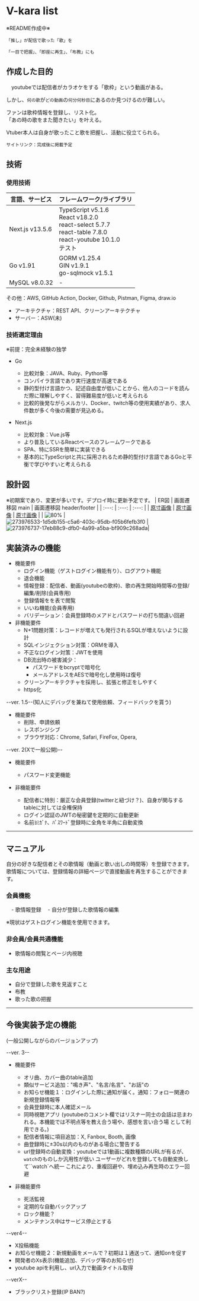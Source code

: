 # V-kara list

※README作成中※

`「推し」が配信で歌った「歌」を`

`「一目で把握」、「即座に再生」、「布教」にも`

## 作成した目的

　youtubeでは配信者がカラオケをする「歌枠」という動画がある。

しかし、`何の歌`が`どの動画`の`何分何秒目`にあるのか見つけるのが難しい。
  
ファンは歌枠情報を登録し、リスト化。  
「あの時の歌をまた聞きたい」を叶える。  

Vtuber本人は自身が歌ったこと歌を把握し、活動に役立てられる。  

    サイトリンク：完成後に掲載予定

## 技術

### 使用技術
  
| 言語、サービス  | フレームワーク/ライブラリ |
| --- | --- |
| Next.js v13.5.6 | TypeScript v5.1.6 <br> React v18.2.0 <br> react-select 5.7.7 <br> react-table 7.8.0 <Br> react-youtube 10.1.0 <br> テスト|
| Go v1.91  | GORM v1.25.4 <br> GIN v1.9.1 <br> go-sqlmock v1.5.1|
|MySQL v8.0.32| - |

その他：AWS, GitHub Action, Docker, Github, Pistman, Figma, draw.io

- アーキテクチャ：REST API、クリーンアーキテクチャ
- サーバー：ASW(未)

### 技術選定理由

※前提：完全未経験の独学

- Go
  - 比較対象：JAVA、Ruby、Python等
  - コンパイラ言語であり実行速度が高速である
  - 静的型付け言語かつ、記述自由度が低いことから、他人のコードを読んだ際に理解しやすく、習得難易度が低いと考えられる
  - 比較的後発ながらメルカリ、Docker、twitch等の使用実績があり、求人件数が多く今後の需要が見込める。

- Next.js
  - 比較対象：Vue.js等
  - より普及しているReactベースのフレームワークである
  - SPA、特にSSRを簡単に実装できる
  - 基本的にTypeScriptと共に採用されるため静的型付け言語であるGoと平衡で学びやすいと考えられる

## 設計図

  ※初期案であり、変更が多いです。デプロイ時に更新予定です。
| ER図 | 画面遷移図 main  | 画面遷移図 header/footer |
| :---: | :---: | :---: |
| [原寸画像](https://user-images.githubusercontent.com/127638412/273976430-29856108-a613-493e-b024-bb9ad7ac88d9.png) | [原寸画像](https://user-images.githubusercontent.com/127638412/273976533-1d5db155-c5a6-403c-95db-f05b6fefb3f0.png) | [原寸画像](https://user-images.githubusercontent.com/127638412/273976737-17eb88c9-dfb0-4a99-a5ba-bf909c268ada.png) |
| ![80%](https://github.com/sharin-sushi/0016go_next_relation/assets/127638412/b3a57a97-41e3-42e4-882c-177a2e317127) | ![273976533-1d5db155-c5a6-403c-95db-f05b6fefb3f0](https://github.com/sharin-sushi/0016go_next_relation/assets/127638412/b4eda633-a6b4-4d30-b446-77a0062ad79a) | ![273976737-17eb88c9-dfb0-4a99-a5ba-bf909c268ada](https://github.com/sharin-sushi/0016go_next_relation/assets/127638412/71a4338f-84d3-4e7f-ab08-c5af83207308)|

## 実装済みの機能

- 機能要件
  - ログイン機能（ゲストログイン機能有り）、ログアウト機能
  - 退会機能
  - 情報登録：配信者、動画(youtubeの歌枠)、歌の再生開始時間等の登録/編集/削除(会員専用)
  - 登録情報をを表で閲覧
  - いいね機能(会員専用)
  - バリデーション：会員登録時のメアドとパスワードの打ち間違い回避
- 非機能要件
  - N+1問題対策：レコードが増えても発行されるSQLが増えないように設計
  - SQLインジェクション対策：ORMを導入
  - 不正なログイン対策：JWTを使用
  - DB流出時の被害減少：
    - パスワードをbcryptで暗号化
    - メールアドレスをAESで暗号化し使用時は復号
  - クリーンアーキテクチャを採用し、拡張と修正をしやすく
  - https化

--ver. 1.5--(知人にデバッグを兼ねて使用依頼、フィードバックを貰う)

- 機能要件
  - 削除、申請依頼
  - レスポンジシブ
  - ブラウザ対応：Chrome, Safari, FireFox, Opera,

--ver. 2(Xで一般公開)--

- 機能要件
  - パスワード変更機能

- 非機能要件
  - 配信者に特別：厳正な会員登録(twitterと紐づけ？)、自身が関与するtableに対しては全権保持
  - ログイン認証のJWTの秘密鍵を定期的に自動更新
  - 名前ﾖﾐｶﾞﾅ、ﾊﾟｽﾜｰﾄﾞ登録時に全角を半角に自動変換

---

## マニュアル

 自分の好きな配信者とその歌情報（動画と歌い出しの時間等）を登録できます。
 歌情報については、登録情報の詳細ページで直接動画を再生することができます。  

### 会員機能
　- 歌情報登録
　- 自分が登録した歌情報の編集

※現状はゲストログイン機能を使用できます。

### 非会員/会員共通機能
- 歌情報の閲覧とページ内視聴

### 主な用途
- 自分で登録した歌を見返すこと
- 布教
- 歌った歌の把握
 
---

## 今後実装予定の機能

(一般公開しながらのバージョンアップ)

--ver. 3--

- 機能要件
  - オリ曲、カバー曲のtable追加
  - 類似サービス追加："鳴き声"、"名言/名言"、"お話"の
  - お知らせ機能１：ログインした際に通知が届く。通知：フォロー関連の新規登録情報等
  - 会員登録時に本人確認メール
  - 同時視聴アプリ
  (youtubeのコメント欄ではリスナー同士の会話は忌まわれる。本機能では不明点等を教え合う場や、感想を言い合う場
  として利用できる。)
  - 配信者情報に項目追加：X, Fanbox, Booth, 画像
  - 曲登録時に±30s以内のものがある場合に警告する
  - url登録時の自動変換：youtubeでは1動画に複数種類のURLが有るが、`watch`のものしか汎用性が低い
  ユーザーがどれを登録しても自動変換して``watch`へ統一
  これにより、重複回避や、埋め込み再生時のエラー回避

- 非機能要件
  - 死活監視
  - 定期的な自動バックアップ
  - ロック機能？
  - メンテナンス中はサービス停止とする

  
--ver4--

- X投稿機能
- お知らせ機能２：新規動画をメールで？初期は１通送って、通知onを促す
- 開発者のXs表示(機能追加、デバッグ等のお知らせ)
- youtube apiを利用し、url入力で動画タイトル取得

--verX--

- ブラックリスト登録(IP BAN?)
